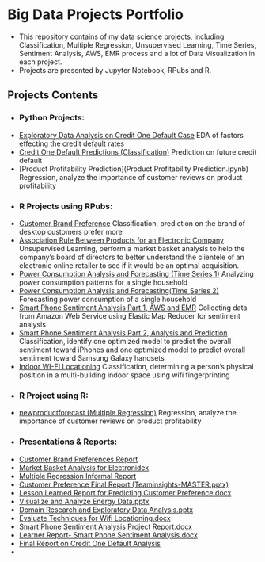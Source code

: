 # Big Data Projects Portfolio

* This repository contains of my data science projects, including Classification, Multiple Regression, Unsupervised Learning, Time Series, Sentiment Analysis, AWS, EMR process and a lot of Data Visualization in each project.
* Projects are presented by Jupyter Notebook, RPubs and R.

## Projects Contents

- ### Python Projects:
* [Exploratory Data Analysis on Credit One Default Case](EDA-C5T2.ipynb) EDA of factors effecting the credit default rates
* [Credit One Default Predictions (Classification)](Credit_One_Classification.ipynb) Prediction on future credit default
* [Product Profitability Prediction](Product Profitability Prediction.ipynb) Regression, analyze the importance of customer reviews on product profitability

- ### R Projects using RPubs:	
* [Customer Brand Preference](http://rpubs.com/linlinmao/brandpreference) Classification, prediction on the brand of desktop customers prefer more
* [Association Rule Between Products for an Electronic Company](http://rpubs.com/linlinmao/559584) Unsupervised Learning, perform a market basket analysis to help the company’s board of directors to better understand the clientele of an electronic online retailer to see if it would be an optimal acquisition.
* [Power Consumption Analysis and Forecasting (Time Series 1)](http://rpubs.com/linlinmao/time_series_1) Analyzing power consumption patterns for a single household 
* [Power Consumption Analysis and Forecasting(Time Series 2)](http://rpubs.com/linlinmao/time_series_2) Forecasting power consumption of a single household
* [Smart Phone Sentiment Analysis Part 1, AWS and EMR](http://rpubs.com/linlinmao/sentiment_analysis_1) Collecting data from Amazon Web Service using Elastic Map Reducer for sentiment analysis
* [Smart Phone Sentiment Analysis Part 2, Analysis and Prediction](http://rpubs.com/linlinmao/558226) Classification, identify one optimized model to predict the overall sentiment toward iPhones and one optimized model to predict overall sentiment toward Samsung Galaxy handsets
* [Indoor WI-FI Locationing](http://rpubs.com/linlinmao/indoor_wifi_locationing) Classification, determining a person’s physical position in a multi-building indoor space using wifi fingerprinting

- ### R Project using R:
* [newproductforecast (Multiple Regression)](newproductforecast.R) Regression, analyze the importance of customer reviews on product profitability

- ### Presentations & Reports:
* [Customer Brand Preferences Report](Customer%20Brand%20Preferences%20Report.docx)
* [Market Basket Analysis for Electronidex](Market%20Basket%20Analysis%20for%20Electronidex.docx)
* [Multiple Regression Informal Report](Multiple%20Regression%20Informal%20Report.docx)
* [Customer Preference Final Report (Teaminsights-MASTER.pptx)](C2T5-TeamInsights-MASTER.pptx)
* [Lesson Learned Report for Predicting Customer Preference.docx](Lesson%20Learned%20Report%20for%20Predicting%20Customer%20Preference.docx----Final%20Web%20Version.docx)
* [Visualize and Analyze Energy Data.pptx](Visualize%20and%20Analyze%20Energy%20Data.pptx)
* [Domain Research and Exploratory Data Analysis.pptx](Domain%20Research%20and%20Exploratory%20Data%20Analysis.pptx)
* [Evaluate Techniques for Wifi Locationing.docx](Evaluate%20Techniques%20for%20Wifi%20Locationing.docx)
* [Smart Phone Sentiment Analysis Project Report.docx](Sentiment%20Analysis%20Project%20Report.docx)
* [Learner Report- Smart Phone Sentiment Analysis.docx](Learner%20Report-%20Sentiment%20Analysis.docx)
* [Final Report on Credit One Default Analysis](https://github.com/linzhaoinca/portfolio/blob/master/Final%20Report%20on%20Credit%20One%20Default%20Analysis.docx)
* 









 



